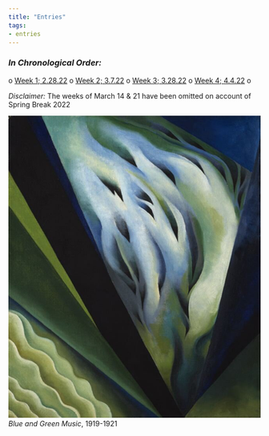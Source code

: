 ```yaml
---
title: "Entries"
tags:
- entries
---
```


### ___In Chronological Order:___
o [Week 1; 2.28.22](/notes/vault/Week1.md)
o [Week 2; 3.7.22](/notes/vault/Week2.md)
o [Week 3; 3.28.22](/notes/vault/Week3.md)
o [Week 4; 4.4.22](/notes/vault/Week4.md)
o 

*Disclaimer:* The weeks of March 14 & 21 have been omitted on account of Spring Break 2022

![muse](notes/images/muse.png)
*Blue and Green Music*, 1919-1921

